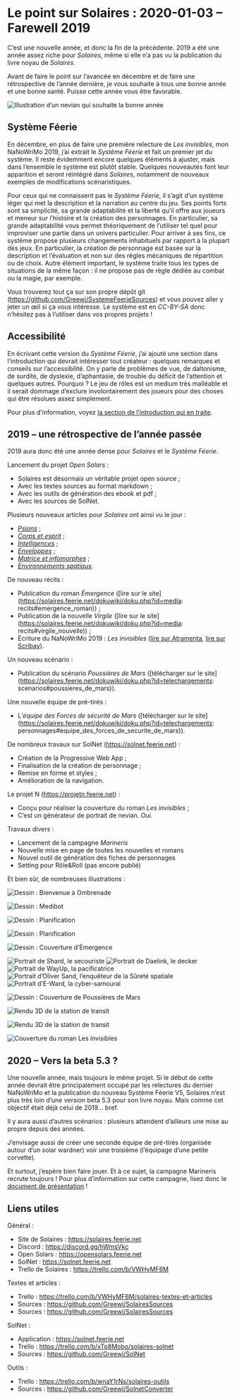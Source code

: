 # Le point sur Solaires : 2020-01-03 – Farewell 2019

C’est une nouvelle année, et donc la fin de la précédente. 2019 a été une année assez riche pour *Solaires*, même si elle n’a pas vu la publication du livre noyau de *Solaires*.

Avant de faire le point sur l’avancée en décembre et de faire une rétrospective de l’année dernière, je vous souhaite à tous une bonne année et une bonne santé. Puisse cette année vous être favorable.

![Illustration d’un nevian qui souhaite la bonne année](./illustrations/happy_nev_year_2020.png)

## Système Féerie

En décembre, en plus de faire une première relecture de *Les invisibles*, mon NaNoWriMo 2019, j’ai extrait le *Système Féerie* et fait un premier jet du système. Il reste évidemment encore quelques éléments à ajuster, mais dans l’ensemble le système est plutôt stable. Quelques nouveautés font leur apparition et seront réintégré dans *Solaires*, notamment de nouveaux exemples de modifications scénaristiques.

Pour ceux qui ne connaissent pas le *Système Féerie*, il s’agit d’un système léger qui met la description et la narration au centre du jeu. Ses points forts sont sa simplicité, sa grande adaptabilité et la liberté qu’il offre aux joueurs et meneur sur l’histoire et la création des personnages. En particulier, sa grande adaptabilité vous permet théoriquement de l’utiliser tel quel pour improviser une partie dans un univers particulier. Pour arriver à ses fins, ce système propose plusieurs changements inhabituels par rapport à la plupart des jeux. En particulier, la création de personnage est basée sur la description et l’évaluation et non sur des règles mécaniques de répartition ou de choix. Autre élément important, le système traite tous les types de situations de la même façon : il ne propose pas de règle dédiée au combat ou la magie, par exemple.

Vous trouverez tout ça sur son propre dépôt git (https://github.com/Greewi/SystemeFeerieSources) et vous pouvez aller y jeter un œil si ça vous intéresse. Le système est en *CC-BY-SA* donc n’hésitez pas à l’utiliser dans vos propres projets !

## Accessibilité

En écrivant cette version du *Système Féerie*, j’ai ajouté une section dans l’introduction qui devrait intéresser tout créateur : quelques remarques et conseils sur l’accessibilité. On y parle de problèmes de vue, de daltonisme, de surdité, de dyslexie, d’aphantasie, de trouble du déficit de l’attention et quelques autres. Pourquoi ? Le jeu de rôles est un medium très malléable et il serait dommage d’exclure involontairement des joueurs pour des choses qui être résolues assez simplement.

Pour plus d’information, voyez [la section de l’introduction qui en traite](https://github.com/Greewi/SystemeFeerieSources/blob/master/Syst%C3 %A8me%20F%C3 %A9erie%20V5/0 %20-%20Introduction.md#un-mot-sur-laccessibilit%C3 %A9).

## 2019 – une rétrospective de l’année passée

2019 aura donc été une année dense pour *Solaires* et le *Système Féerie*.

Lancement du projet *Open Solars* :
* Solaires est désormais un véritable projet open source ;
* Avec les textes sources au format markdown ;
* Avec les outils de génération des ebook et pdf ;
* Avec les sources de SolNet.

Plusieurs nouveaux articles pour *Solaires* ont ainsi vu le jour :
* [*Psions*](https://github.com/Greewi/SolairesSources/blob/master/Encyclop%C3 %A9die/4 %20-%20Vies%20de%20solaires/Psions.md) ;
* [*Corps et esprit*](https://github.com/Greewi/SolairesSources/blob/master/Encyclop%C3 %A9die/4 %20-%20Vies%20de%20solaires/Corps%20et%20Esprit.md) ;
* [*Intelligences*](https://github.com/Greewi/SolairesSources/blob/master/Encyclop%C3 %A9die/5 %20-%20Le%20catalogue/14 %20-%20Intelligences.md) ;
* [*Enveloppes*](https://github.com/Greewi/SolairesSources/blob/master/Encyclop%C3 %A9die/5 %20-%20Le%20catalogue/13 %20-%20Enveloppes.md) ;
* [*Matrice et infomorphes*](https://github.com/Greewi/SolairesSources/blob/master/Encyclop%C3 %A9die/4 %20-%20Vies%20de%20solaires/Matrice%20et%20infomorphes.md) ;
* [*Environnements spatiaux*](https://github.com/Greewi/SolairesSources/blob/master/Encyclop%C3 %A9die/4 %20-%20Vies%20de%20solaires/Environnements%20spatiaux.md).

De nouveau récits :
* Publication du roman *Émergence* ([lire sur le site](https://solaires.feerie.net/dokuwiki/doku.php?id=media: recits#emergence_roman)) ;
* Publication de la nouvelle *Virgile* ([lire sur le site](https://solaires.feerie.net/dokuwiki/doku.php?id=media: recits#virgile_nouvelle)) ;
* Écriture du NaNoWriMo 2019 : *Les invisibles* ([lire sur Atramenta](https://www.atramenta.net/lire/solaires--les-invisibles/78992), [lire sur Scribay](https://www.scribay.com/text/1079539929/solaires---les-invisibles--nanowrimo-2019-)).

Un nouveau scénario :
* Publication du scénario *Poussières de Mars* ([télécharger sur le site](https://solaires.feerie.net/dokuwiki/doku.php?id=telechargements: scenarios#poussieres_de_mars)).

Une nouvelle équipe de pré-tirés :
* L’*équipe des Forces de sécurité de Mars* ([télécharger sur le site](https://solaires.feerie.net/dokuwiki/doku.php?id=telechargements: personnages#equipe_des_forces_de_securite_de_mars)).

De nombreux travaux sur SolNet (https://solnet.feerie.net) :
* Création de la Progressive Web App ;
* Finalisation de la création de personnage ;
* Remise en forme et styles ;
* Amélioration de la navigation.

Le projet N (https://projetn.feerie.net) :
* Conçu pour réaliser la couverture du roman *Les invisibles* ;
* C’est un générateur de portrait de nevian. Oui.

Travaux divers :
* Lancement de la campagne *Marineris*
* Nouvelle mise en page de toutes les nouvelles et romans
* Nouvel outil de génération des fiches de personnages
* Setting pour Rôle&Roll (pas encore publié)

Et bien sûr, de nombreuses illustrations :

![Dessin : Bienvenue à Ombrenade](./illustrations/dessin_bienvenue_a_ombrenade.png)

![Dessin : Medibot](./illustrations/dessin_medibot.png)

![Dessin : Planification](./illustrations/dessin_planification.png)

![Dessin : Planification](./illustrations/carte_mesa_poussiere_de_mars.png)

![Dessin : Couverture d’Émergence](./illustrations/couverture_emergence.png)

![Portrait de Shard, le secouriste](illustrations/portrait_shard.png)
![Portrait de Daelink, le decker](illustrations/portrait_daelink.png)
![Portrait de WayUp, la pacificatrice](illustrations/portrait_wayup.png)
![Portrait d’Oliver Sand, l’enquêteur de la Sûreté spatiale](illustrations/portrait_oliver_sand.png)
![Portrait d’E-Ward, la cyber-samouraï](illustrations/portrait_eward.png)

![Dessin : Couverture de Poussières de Mars](./illustrations/couverture_poussieres_de_mars.png)

![Rendu 3D de la station de transit](./illustrations/rendu_station_transit1.png)

![Rendu 3D de la station de transit](./illustrations/rendu_station_transit2.png)

![Couverture du roman Les invisibles](./illustrations/couverture_les_invisibles.png)

## 2020 – Vers la beta 5.3 ?

Une nouvelle année, mais toujours le même projet. Si le début de cette année devrait être principalement occupé par les relectures du dernier NaNoWriMo et la publication du nouveau Système Féerie V5, Solaires n’est plus très loin d’une version beta 5.3 pour son livre noyau. Mais comme cet objectif était déjà celui de 2019… bref.

Il y aura aussi d’autres scénarios : plusieurs attendent d’ailleurs une mise au propre depuis des années.

J’envisage aussi de créer une seconde équipe de pré-tirés (organisée autour d’un solar wardner) voir une troisième (l’équipage d’une petite corvette).

Et surtout, j’espère bien faire jouer. Et à ce sujet, la campagne Marineris recrute toujours ! Pour plus d’information sur cette campagne, lisez donc le [document de présentation](https://docs.google.com/document/d/1vnsapenEDSqdpRJRKmXiES6kOI89jvOOFIkjPeHsg5M/edit?authkey=CLGotbML) !

## Liens utiles

Général :
* Site de Solaires : https://solaires.feerie.net
* Discord : https://discord.gg/hWmsVkc
* Open Solars : https://opensolars.feerie.net
* SolNet : https://solnet.feerie.net
* Trello de Solaires : https://trello.com/b/VWHyMF6M

Textes et articles :
* Trello : https://trello.com/b/VWHyMF6M/solaires-textes-et-articles
* Sources : https://github.com/Greewi/SolairesSources
* Sources : https://github.com/Greewi/SolairesSources

SolNet :
* Application : https://solnet.feerie.net
* Trello : https://trello.com/b/xTp8Mobo/solaires-solnet
* Sources : https://github.com/Greewi/SolNet

Outils :
* Trello : https://trello.com/b/wnaY1rNs/solaires-outils
* Sources : https://github.com/Greewi/SolnetConverter